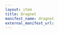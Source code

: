 ```yaml
---
layout: item
title: Dragnet
manifest_name: dragnet
external_manifest_url: 
---
```

<!-- Add an essay or interpretive material below this line,
using HTML or markdown.  Do not modify this file above this line -->
